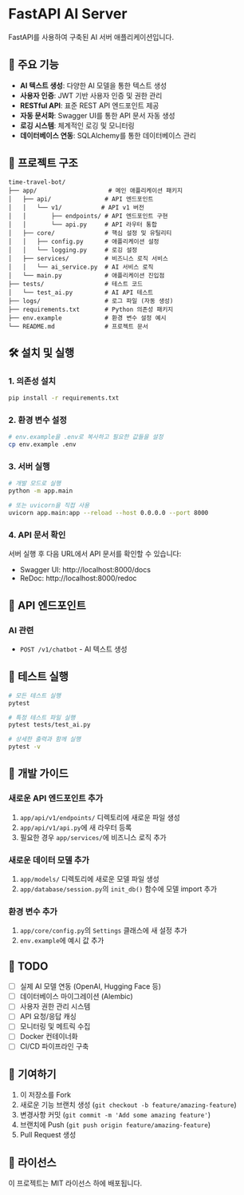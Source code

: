 # FastAPI AI Server

FastAPI를 사용하여 구축된 AI 서버 애플리케이션입니다.

## 🚀 주요 기능

- **AI 텍스트 생성**: 다양한 AI 모델을 통한 텍스트 생성
- **사용자 인증**: JWT 기반 사용자 인증 및 권한 관리
- **RESTful API**: 표준 REST API 엔드포인트 제공
- **자동 문서화**: Swagger UI를 통한 API 문서 자동 생성
- **로깅 시스템**: 체계적인 로깅 및 모니터링
- **데이터베이스 연동**: SQLAlchemy를 통한 데이터베이스 관리

## 📁 프로젝트 구조

```
time-travel-bot/
├── app/                    # 메인 애플리케이션 패키지
│   ├── api/               # API 엔드포인트
│   │   └── v1/           # API v1 버전
│   │       ├── endpoints/ # API 엔드포인트 구현
│   │       └── api.py     # API 라우터 통합
│   ├── core/              # 핵심 설정 및 유틸리티
│   │   ├── config.py      # 애플리케이션 설정
│   │   └── logging.py     # 로깅 설정
│   ├── services/          # 비즈니스 로직 서비스
│   │   └── ai_service.py  # AI 서비스 로직
│   └── main.py            # 애플리케이션 진입점
├── tests/                 # 테스트 코드
│   └── test_ai.py         # AI API 테스트
├── logs/                  # 로그 파일 (자동 생성)
├── requirements.txt       # Python 의존성 패키지
├── env.example            # 환경 변수 설정 예시
└── README.md              # 프로젝트 문서
```

## 🛠️ 설치 및 실행

### 1. 의존성 설치

```bash
pip install -r requirements.txt
```

### 2. 환경 변수 설정

```bash
# env.example을 .env로 복사하고 필요한 값들을 설정
cp env.example .env
```

### 3. 서버 실행

```bash
# 개발 모드로 실행
python -m app.main

# 또는 uvicorn을 직접 사용
uvicorn app.main:app --reload --host 0.0.0.0 --port 8000
```

### 4. API 문서 확인

서버 실행 후 다음 URL에서 API 문서를 확인할 수 있습니다:
- Swagger UI: http://localhost:8000/docs
- ReDoc: http://localhost:8000/redoc

## 🔌 API 엔드포인트

### AI 관련
- `POST /v1/chatbot` - AI 텍스트 생성

## 🧪 테스트 실행

```bash
# 모든 테스트 실행
pytest

# 특정 테스트 파일 실행
pytest tests/test_ai.py

# 상세한 출력과 함께 실행
pytest -v
```

## 🔧 개발 가이드

### 새로운 API 엔드포인트 추가

1. `app/api/v1/endpoints/` 디렉토리에 새로운 파일 생성
2. `app/api/v1/api.py`에 새 라우터 등록
3. 필요한 경우 `app/services/`에 비즈니스 로직 추가

### 새로운 데이터 모델 추가

1. `app/models/` 디렉토리에 새로운 모델 파일 생성
2. `app/database/session.py`의 `init_db()` 함수에 모델 import 추가

### 환경 변수 추가

1. `app/core/config.py`의 `Settings` 클래스에 새 설정 추가
2. `env.example`에 예시 값 추가

## 📝 TODO

- [ ] 실제 AI 모델 연동 (OpenAI, Hugging Face 등)
- [ ] 데이터베이스 마이그레이션 (Alembic)
- [ ] 사용자 권한 관리 시스템
- [ ] API 요청/응답 캐싱
- [ ] 모니터링 및 메트릭 수집
- [ ] Docker 컨테이너화
- [ ] CI/CD 파이프라인 구축

## 🤝 기여하기

1. 이 저장소를 Fork
2. 새로운 기능 브랜치 생성 (`git checkout -b feature/amazing-feature`)
3. 변경사항 커밋 (`git commit -m 'Add some amazing feature'`)
4. 브랜치에 Push (`git push origin feature/amazing-feature`)
5. Pull Request 생성

## 📄 라이선스

이 프로젝트는 MIT 라이선스 하에 배포됩니다.

